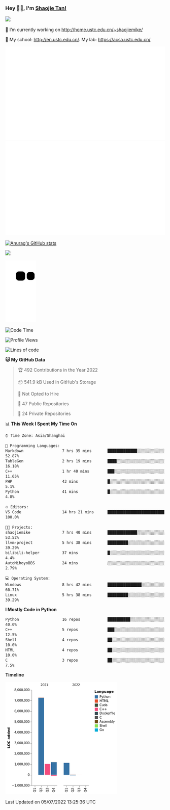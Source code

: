 

<!--
**Kirrito-k423/Kirrito-k423** is a ✨ _special_ ✨ repository because its `README.md` (this file) appears on your GitHub profile.

Here are some ideas to get you started:

- 🔭 I’m currently working on ...
- 🌱 I’m currently learning ...
- 👯 I’m looking to collaborate on ...
- 🤔 I’m looking for help with ...
- 💬 Ask me about ...
- 📫 How to reach me: ...
- 😄 Pronouns: ...
- ⚡ Fun fact: ...
-->
### Hey 👋🏽, I'm [Shaojie Tan!](http://home.ustc.edu.cn/~shaojiemike/about)

![](https://visitor-badge.glitch.me/badge?page_id=Kirrito-k423.Kirrito-k423)

🔭 I’m currently working on http://home.ustc.edu.cn/~shaojiemike/

👯 My school: http://en.ustc.edu.cn/. My lab: https://acsa.ustc.edu.cn/

![](https://github.com/Kirrito-k423/github-stats/blob/master/generated/overview.svg)
![](https://github.com/Kirrito-k423/github-stats/blob/master/generated/languages.svg)

[![Anurag's GitHub stats](https://github-readme-stats.vercel.app/api?username=Kirrito-k423&theme=flag-india&show_icons=true&hide=stars,prs,issues,contribs)](https://github.com/anuraghazra/github-readme-stats)

![](https://github-profile-summary-cards.vercel.app/api/cards/profile-details?username=Kirrito-k423&theme=vue)

![snake gif](https://github.com/Kirrito-k423/Kirrito-k423/blob/output/github-contribution-grid-snake.svg)

<!--START_SECTION:waka-->
![Code Time](http://img.shields.io/badge/Code%20Time-315%20hrs%2030%20mins-blue)

![Profile Views](http://img.shields.io/badge/Profile%20Views-0-blue)

![Lines of code](https://img.shields.io/badge/From%20Hello%20World%20I%27ve%20Written-10%20Million%20lines%20of%20code-blue)

**🐱 My GitHub Data** 

> 🏆 492 Contributions in the Year 2022
 > 
> 📦 541.9 kB Used in GitHub's Storage 
 > 
> 🚫 Not Opted to Hire
 > 
> 📜 47 Public Repositories 
 > 
> 🔑 24 Private Repositories  
 > 
📊 **This Week I Spent My Time On** 

```text
⌚︎ Time Zone: Asia/Shanghai

💬 Programming Languages: 
Markdown                 7 hrs 35 mins       █████████████░░░░░░░░░░░░   52.87% 
TableGen                 2 hrs 19 mins       ████░░░░░░░░░░░░░░░░░░░░░   16.18% 
C++                      1 hr 40 mins        ███░░░░░░░░░░░░░░░░░░░░░░   11.65% 
PHP                      43 mins             █░░░░░░░░░░░░░░░░░░░░░░░░   5.1% 
Python                   41 mins             █░░░░░░░░░░░░░░░░░░░░░░░░   4.8%

🔥 Editors: 
VS Code                  14 hrs 21 mins      █████████████████████████   100.0%

🐱‍💻 Projects: 
shaojiemike              7 hrs 40 mins       █████████████░░░░░░░░░░░░   53.52% 
llvm-project             5 hrs 38 mins       █████████░░░░░░░░░░░░░░░░   39.29% 
bilibili-helper          37 mins             █░░░░░░░░░░░░░░░░░░░░░░░░   4.4% 
AutoMihoyoBBS            24 mins             ░░░░░░░░░░░░░░░░░░░░░░░░░   2.79%

💻 Operating System: 
Windows                  8 hrs 42 mins       ███████████████░░░░░░░░░░   60.71% 
Linux                    5 hrs 38 mins       █████████░░░░░░░░░░░░░░░░   39.29%

```

**I Mostly Code in Python** 

```text
Python                   16 repos            ██████████░░░░░░░░░░░░░░░   40.0% 
C++                      5 repos             ███░░░░░░░░░░░░░░░░░░░░░░   12.5% 
Shell                    4 repos             ██░░░░░░░░░░░░░░░░░░░░░░░   10.0% 
HTML                     4 repos             ██░░░░░░░░░░░░░░░░░░░░░░░   10.0% 
C                        3 repos             ██░░░░░░░░░░░░░░░░░░░░░░░   7.5%

```


**Timeline**

![Chart not found](https://raw.githubusercontent.com/Kirrito-k423/Kirrito-k423/main/charts/bar_graph.png) 


 Last Updated on 05/07/2022 13:25:36 UTC
<!--END_SECTION:waka-->

